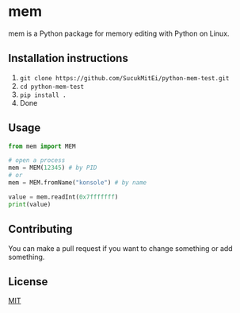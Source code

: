 # mem

mem is a Python package for memory editing with Python on Linux.

## Installation instructions

1. `git clone https://github.com/SucukMitEi/python-mem-test.git`
2. `cd python-mem-test`
3. `pip install .`
4. Done

## Usage

```python
from mem import MEM

# open a process
mem = MEM(12345) # by PID
# or
mem = MEM.fromName("konsole") # by name

value = mem.readInt(0x7fffffff)
print(value)
```

## Contributing

You can make a pull request if you want to change something or add something.

## License

[MIT](https://choosealicense.com/licenses/mit/)
